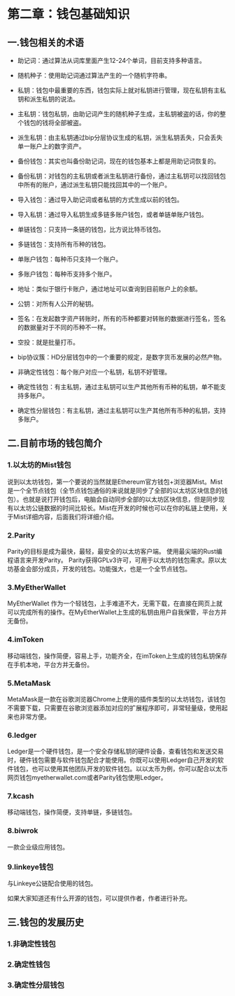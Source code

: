 # 第二章：钱包基础知识

## 一.钱包相关的术语

* 助记词：通过算法从词库里面产生12-24个单词，目前支持多种语言。

* 随机种子：使用助记词通过算法产生的一个随机字符串。

* 私钥：钱包中最重要的东西，钱包实际上就对私钥进行管理，现在私钥有主私钥和派生私钥的说法。

* 主私钥：钱包私钥，由助记词产生的随机种子生成，主私钥被盗的话，你的整个钱包的钱将全部被盗。

* 派生私钥：由主私钥通过bip分层协议生成的私钥，派生私钥丢失，只会丢失单一账户上的数字资产。

* 备份钱包：其实也叫备份助记词，现在的钱包基本上都是用助记词恢复的。

* 备份私钥：对钱包的主私钥或者派生私钥进行备份，通过主私钥可以找回钱包中所有的账户，通过派生私钥只能找回其中的一个账户。

* 导入钱包：通过导入助记词或者私钥的方式生成以前的钱包。

* 导入私钥：通过导入私钥生成多链多账户钱包，或者单链单账户钱包。

* 单链钱包：只支持一条链的钱包，比方说比特币钱包。

* 多链钱包：支持所有币种的钱包。

* 单账户钱包：每种币只支持一个账户。

* 多账户钱包：每种币支持多个账户。

* 地址：类似于银行卡账户，通过地址可以查询到目前账户上的余额。

* 公钥：对所有人公开的秘钥。

* 签名：在发起数字资产转账时，所有的币种都要对转账的数据进行签名，签名的数据量对于不同的币种不一样。

* 空投：就是批量打币。

* bip协议簇：HD分层钱包中的一个重要的规定，是数字货币发展的必然产物。

* 非确定性钱包：每个账户对应一个私钥，私钥不好管理。

* 确定性钱包：有主私钥，通过主私钥可以生产其他所有币种的私钥，单不能支持多账户。

* 确定性分层钱包：有主私钥，通过主私钥可以生产其他所有币种的私钥，支持多账户。


## 二.目前市场的钱包简介

### 1.以太坊的Mist钱包

说到以太坊钱包，第一个要说的当然就是Ethereum官方钱包+浏览器Mist。Mist是一个全节点钱包（全节点钱包通俗的来说就是同步了全部的以太坊区块信息的钱包）。也就是说打开钱包后，电脑会自动同步全部的以太坊区块信息，但是同步现有以太坊公链数据的时间比较长。Mist在开发的时候也可以在你的私链上使用，关于Mist详细内容，后面我们将详细介绍。

### 2.Parity

Parity的目标是成为最快，最轻，最安全的以太坊客户端。 使用最尖端的Rust编程语言来开发Parity。 Parity获得GPLv3许可，可用于以太坊的钱包需求。原以太坊基金会部分成员，开发的钱包。功能强大，也是一个全节点钱包。

### 3.MyEtherWallet

MyEtherWallet 作为一个轻钱包，上手难道不大，无需下载，在直接在网页上就可以完成所有的操作。在MyEtherWallet上生成的私钥由用户自我保管，平台方并无备份。

### 4.imToken

移动端钱包，操作简便，容易上手，功能齐全，在imToken上生成的钱包私钥保存在手机本地，平台方并无备份。


### 5.MetaMask

MetaMask是一款在谷歌浏览器Chrome上使用的插件类型的以太坊钱包，该钱包不需要下载，只需要在谷歌浏览器添加对应的扩展程序即可，非常轻量级，使用起来也非常方便。


### 6.ledger
 Ledger是一个硬件钱包，是一个安全存储私钥的硬件设备，查看钱包和发送交易时，硬件钱包需要与软件钱包配合才能使用。你既可以使用Ledger自己开发的软件钱包，也可以使用其他团队开发的软件钱包。以以太币为例，你可以配合以太币网页钱包myetherwallet.com或者Parity钱包使用Ledger。
 
 ### 7.kcash
 
 移动端钱包，操作简便，支持单链，多链钱包。
 
 ### 8.biwrok
 
 一款企业级应用钱包。
 
 ### 9.linkeye钱包
 
 与Linkeye公链配合使用的钱包。
 

如果大家知道还有什么开源的钱包，可以提供作者，作者进行补充。

## 三.钱包的发展历史

### 1.非确定性钱包

### 2.确定性钱包

### 3.确定性分层钱包

